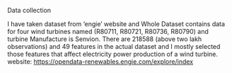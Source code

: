 
Data collection

I have taken dataset from ‘engie’ website and Whole Dataset  contains data for four wind turbines named (R80711, R80721, R80736, R80790) and  turbine Manufacture is Senvion. There are 218588 (above two lakh observations)  and 49 features in the actual dataset and I mostly selected those features that affect electricity power production of a wind turbine.
website: https://opendata-renewables.engie.com/explore/index 


